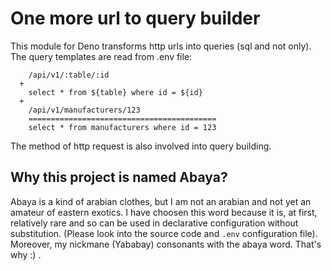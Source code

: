 # One more url to query builder

This module for Deno transforms http urls into queries (sql and not only). The query templates are read from .env file:

```
    /api/v1/:table/:id
  + 
    select * from ${table} where id = ${id}
  + 
    /api/v1/manufacturers/123
    ==========================================
    select * from manufacturers where id = 123
```

The method of http request is also involved into query building.

## Why this project is named Abaya?

Abaya is a kind of arabian clothes, but I am not an arabian and not yet an amateur of eastern exotics. I have choosen this word because it is, at first, relatively rare and so can be used in declarative configuration without substitution.  (Please look into the source code and `.env` configuration file). Moreover, my nickmane (Yababay) consonants with the abaya word. That's why :) .
